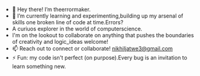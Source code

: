 - 👋 Hey there! I’m theerrormaker.
- 👀 I’m currently learning and experimenting,building up my arsenal of skills one broken line of code at  time.Errors?
- A curiuos explorer in the world of computerscience.
- I'm on the lookout to collaborate on anything that pushes the boundaries of creativity and logic_ideas welcome!  
- 📫 Reach out to connect or collaborate! nikhiljatwe3@gmail.com
- ⚡ Fun: my code isn't perfect (on purpose).Every bug is an invitation to learn something new.

<!---
theerrormaker/theerrormaker is a ✨ special ✨ repository because its `README.md` (this file) appears on your GitHub profile.
You can click the Preview link to take a look at your changes.
--->
